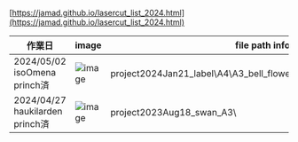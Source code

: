 <link rel="stylesheet" type="text/css" href="/assets/css/styles.css">

[https://jamad.github.io/lasercut_list_2024.html](https://jamad.github.io/lasercut_list_2024.html)


| 作業日 | image | file path info|
| -------------| ------------- | ------------- |
| 2024/05/02 isoOmena princh済| ![image](https://github.com/jamad/jamad.github.io/assets/949913/acc28949-f81b-4519-8924-af2a571cc4d3)| project2024Jan21_label\A4\A3_bell_flower_update_smaller_for_dish.pdf | 
| 2024/04/27 haukilarden princh済|  ![image](https://github.com/jamad/jamad.github.io/assets/949913/a0cda0f4-73aa-48e5-9e3c-d5e74f1f7938) | project2023Aug18_swan_A3\ |

